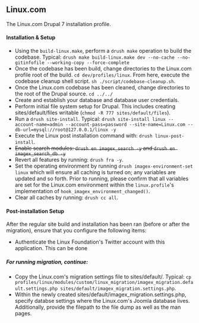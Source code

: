 ## Linux.com

The Linux.com Drupal 7 installation profile.

#### Installation & Setup

* Using the `build-linux.make`, perform a `drush make` operation to build the codebase. Typical: `drush make build-linux.make dev --no-cache --no-gitinfofile --working-copy --force-complete`
* Once the codebase has been build, change directories to the Linux.com profile root of the build. `cd dev/profiles/linux`. From here, execute the codebase cleanup shell script. `sh ./script/codebase-cleanup.sh`.
* Once the Linux.com codebase has been cleaned, change directories to the root of the Drupal source. `cd ../../`
* Create and establish your database and database user credentials.
* Perform initial file system setup for Drupal. This includes creating sites/default/files writable (`chmod -R 777 sites/default/files`).
* Run a `drush site-install`. Typical: `drush site-install linux --account-name=admin --account-pass=password --site-name=Linux.com --db-url=mysql://root@127.0.0.1/linux -y`
* Execute the Linux post installation command with: `drush linux-post-install`.
* ~~Enable search modules: `drush en imagex_search -y` and `drush en imagex_search_db -y`~~
* Revert all features by running: `drush fra -y`.
* Set the operating environment by running `drush imagex-environment-set linux` which will ensure all caching is turned on; any variables are updated and so forth. Prior to running, please confirm that all variables are set for the Linux.com environment within the `linux.profile`'s implementation of `hook_imagex_environment_changed()`.
* Clear all caches by running: `drush cc all`.

#### Post-installation Setup

After the regular site build and installation has been ran (before or after the migration), ensure that you configure the following items:

* Authenticate the Linux Foundation's Twitter account with this application. This can be done

##### For running migration, continue:
* Copy the Linux.com's migration settings file to sites/default/. Typical: `cp profiles/linux/modules/custom/linux_migration/imagex_migration.default.settings.php sites/default/imagex_migration.settings.php`.
* Within the newly created sites/default/imagex_migration.settings.php, specify databse settings where the Linux.com's Joomla database lives. Additionally, provide the filepath to the file dump as well as the man pages.
